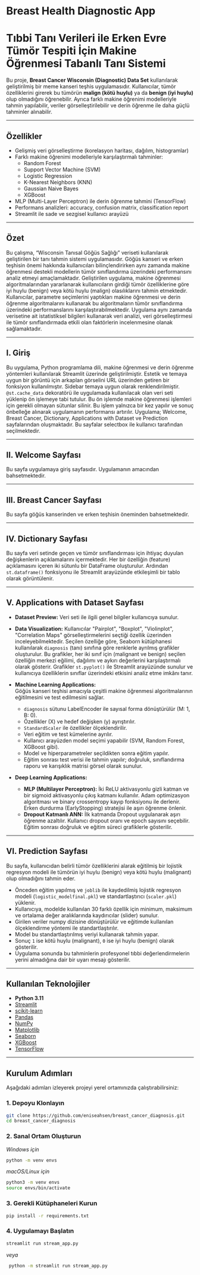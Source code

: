 # Breast Health Diagnostic App
# Tıbbi Tanı Verileri ile Erken Evre Tümör Tespiti İçin Makine Öğrenmesi Tabanlı Tanı Sistemi  
Bu proje, **Breast Cancer Wisconsin (Diagnostic) Data Set** kullanılarak geliştirilmiş bir meme kanseri teşhis uygulamasıdır. Kullanıcılar, tümör özelliklerini girerek bu tümörün **malign (kötü huylu)** ya da **benign (iyi huylu)** olup olmadığını öğrenebilir. Ayrıca farklı makine öğrenimi modelleriyle tahmin yapılabilir, veriler görselleştirilebilir ve derin öğrenme ile daha güçlü tahminler alınabilir.

---

##  Özellikler

- Gelişmiş veri görselleştirme (korelasyon haritası, dağılım, histogramlar)
- Farklı makine öğrenimi modelleriyle karşılaştırmalı tahminler:
  - Random Forest
  - Support Vector Machine (SVM)
  - Logistic Regression
  - K-Nearest Neighbors (KNN)
  - Gaussian Naive Bayes
  - XGBoost
- MLP (Multi-Layer Perceptron) ile derin öğrenme tahmini (TensorFlow)
- Performans analizleri: accuracy, confusion matrix, classification report
- Streamlit ile sade ve sezgisel kullanıcı arayüzü

---
## Özet

Bu çalışma, “Wisconsin Tanısal Göğüs Sağlığı” veriseti kullanılarak geliştirilen bir tanı tahmin sistemi uygulamasıdır. Göğüs kanseri ve erken teşhisin önemi hakkında kullanıcıları bilinçlendirirken aynı zamanda makine öğrenmesi destekli modellerin tümör sınıflandırma üzerindeki performansını analiz etmeyi amaçlamaktadır. Geliştirilen uygulama, makine öğrenmesi algoritmalarından yararlanarak kullanıcıların girdiği tümör özelliklerine göre iyi huylu (benign) veya kötü huylu (malign) olasılıklarını tahmin etmektedir. Kullanıcılar, parametre seçimlerini yaptıkları makine öğrenmesi ve derin öğrenme algoritmalarını kullanarak bu algoritmaların tümör sınıflandırma üzerindeki performanslarını karşılaştırabilmektedir. Uygulama aynı zamanda verisetine ait istatistiksel bilgileri kullanarak veri analizi, veri görselleştirmesi ile tümör sınıflandırmada etkili olan faktörlerin incelenmesine olanak sağlamaktadır.

---

## I. Giriş

Bu uygulama, Python programlama dili, makine öğrenmesi ve derin öğrenme yöntemleri kullanılarak Streamlit üzerinde geliştirilmiştir. Estetik ve temaya uygun bir görüntü için arkaplan görselini URL üzerinden getiren bir fonksiyon kullanılmıştır. Sidebar temaya uygun olarak renklendirilmiştir. `@st.cache_data` dekoratörü ile uygulamada kullanılacak olan veri seti yüklenip ön işlemeye tabi tutulur. Bu ön işlemde makine öğrenmesi işlemleri için gerekli olmayan sütunlar silinir. Bu işlem yalnızca bir kez yapılır ve sonuç önbelleğe alınarak uygulamanın performansı artırılır. Uygulama; Welcome, Breast Cancer, Dictionary, Applications with Dataset ve Prediction sayfalarından oluşmaktadır. Bu sayfalar selectbox ile kullanıcı tarafından seçilmektedir.

---

## II. Welcome Sayfası

Bu sayfa uygulamaya giriş sayfasıdır. Uygulamanın amacından bahsetmektedir.

---

## III. Breast Cancer Sayfası

Bu sayfa göğüs kanserinden ve erken teşhisin öneminden bahsetmektedir.

---

## IV. Dictionary Sayfası

Bu sayfa veri setinde geçen ve tümör sınıflandırması için ihtiyaç duyulan değişkenlerin açıklamalarını içermektedir. Her bir özelliğin (feature) açıklamasını içeren iki sütunlu bir DataFrame oluşturulur. Ardından `st.dataframe()` fonksiyonu ile Streamlit arayüzünde etkileşimli bir tablo olarak görüntülenir.

---

## V. Applications with Dataset Sayfası

- **Dataset Preview:** Veri seti ile ilgili genel bilgiler kullanıcıya sunulur.  
- **Data Visualization:** Kullanıcılar "Pairplot", "Boxplot", "Violinplot", "Correlation Maps" görselleştirmelerini seçtiği özellik üzerinden inceleyebilmektedir. Seçilen özelliğe göre, Seaborn kütüphanesi kullanılarak `diagnosis` (tanı) sınıfına göre renklerle ayrılmış grafikler oluşturulur. Bu grafikler, her iki sınıf için (malignant ve benign) seçilen özelliğin merkezi eğilimi, dağılımı ve aykırı değerlerini karşılaştırmalı olarak gösterir. Grafikler `st.pyplot()` ile Streamlit arayüzünde sunulur ve kullanıcıya özelliklerin sınıflar üzerindeki etkisini analiz etme imkânı tanır.

- **Machine Learning Applications:**  
  Göğüs kanseri teşhisi amacıyla çeşitli makine öğrenmesi algoritmalarının eğitilmesini ve test edilmesini sağlar.  
  - `diagnosis` sütunu LabelEncoder ile sayısal forma dönüştürülür (M: 1, B: 0).  
  - Özellikler (X) ve hedef değişken (y) ayrıştırılır.  
  - `StandardScaler` ile özellikler ölçeklendirilir.  
  - Veri eğitim ve test kümelerine ayrılır.  
  - Kullanıcı arayüzden model seçimi yapabilir (SVM, Random Forest, XGBoost gibi).  
  - Model ve hiperparametreler seçildikten sonra eğitim yapılır.  
  - Eğitim sonrası test verisi ile tahmin yapılır; doğruluk, sınıflandırma raporu ve karışıklık matrisi görsel olarak sunulur.

- **Deep Learning Applications:**  
  - **MLP (Multilayer Perceptron):** İki ReLU aktivasyonlu gizli katman ve bir sigmoid aktivasyonlu çıkış katmanı kullanılır. Adam optimizasyon algoritması ve binary crossentropy kayıp fonksiyonu ile derlenir. Erken durdurma (EarlyStopping) stratejisi ile aşırı öğrenme önlenir.  
  - **Dropout Katmanlı ANN:** İlk katmanda Dropout uygulanarak aşırı öğrenme azaltılır. Kullanıcı dropout oranı ve epoch sayısını seçebilir. Eğitim sonrası doğruluk ve eğitim süreci grafiklerle gösterilir.

---

## VI. Prediction Sayfası

Bu sayfa, kullanıcıdan belirli tümör özelliklerini alarak eğitilmiş bir lojistik regresyon modeli ile tümörün iyi huylu (benign) veya kötü huylu (malignant) olup olmadığını tahmin eder.  

- Önceden eğitim yapılmış ve `joblib` ile kaydedilmiş lojistik regresyon modeli (`logistic_modelfinal.pkl`) ve standartlaştırıcı (`scaler.pkl`) yüklenir.  
- Kullanıcıya, modelde kullanılan 30 farklı özellik için minimum, maksimum ve ortalama değer aralıklarında kaydırıcılar (slider) sunulur.  
- Girilen veriler numpy dizisine dönüştürülür ve eğitimde kullanılan ölçeklendirme yöntemi ile standartlaştırılır.  
- Model bu standartlaştırılmış veriyi kullanarak tahmin yapar.  
- Sonuç `1` ise kötü huylu (malignant), `0` ise iyi huylu (benign) olarak gösterilir.  
- Uygulama sonunda bu tahminlerin profesyonel tıbbi değerlendirmelerin yerini almadığına dair bir uyarı mesajı gösterilir.

---
## Kullanılan Teknolojiler

- **Python 3.11**
- [Streamlit](https://streamlit.io/)
- [scikit-learn](https://scikit-learn.org/)
- [Pandas](https://pandas.pydata.org/)
- [NumPy](https://numpy.org/)
- [Matplotlib](https://matplotlib.org/)
- [Seaborn](https://seaborn.pydata.org/)
- [XGBoost](https://xgboost.readthedocs.io/)
- [TensorFlow](https://www.tensorflow.org/)

---

## Kurulum Adımları
Aşağıdaki adımları izleyerek projeyi yerel ortamınızda çalıştırabilirsiniz:

### 1. Depoyu Klonlayın
```bash
git clone https://github.com/eniseahsen/breast_cancer_diagnosis.git
cd breast_cancer_diagnosis
```

### 2. Sanal Ortam Oluşturun
*Windows için*
```bash
python -m venv envs
```
*macOS/Linux için*
```bash
python3 -m venv envs
source envs/bin/activate
```
### 3. Gerekli Kütüphaneleri Kurun
```bash
pip install -r requirements.txt
```
### 4. Uygulamayı Başlatın
```bash
streamlit run stream_app.py
```
 *veya*
```bash
 python -m streamlit run stream_app.py
```
